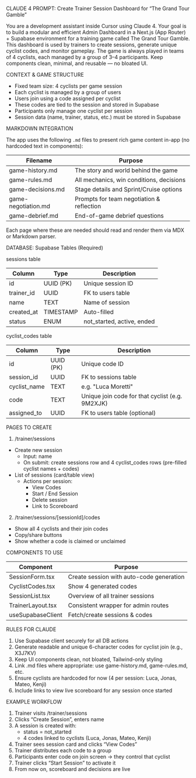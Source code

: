 
CLAUDE 4 PROMPT: Create Trainer Session Dashboard for “The Grand Tour Gamble”

You are a development assistant inside Cursor using Claude 4. Your goal is to build a modular and efficient Admin Dashboard in a Next.js (App Router) + Supabase environment for a training game called The Grand Tour Gamble. This dashboard is used by trainers to create sessions, generate unique cyclist codes, and monitor gameplay. The game is always played in teams of 4 cyclists, each managed by a group of 3–4 participants. Keep components clean, minimal, and reusable — no bloated UI.

CONTEXT & GAME STRUCTURE

- Fixed team size: 4 cyclists per game session
- Each cyclist is managed by a group of users
- Users join using a code assigned per cyclist
- These codes are tied to the session and stored in Supabase
- Participants only manage one cyclist per session
- Session data (name, trainer, status, etc.) must be stored in Supabase

MARKDOWN INTEGRATION

The app uses the following `.md` files to present rich game content in-app (no hardcoded text in components):

| Filename             | Purpose                                    |
|----------------------|--------------------------------------------|
| game-history.md      | The story and world behind the game        |
| game-rules.md        | All mechanics, win conditions, decisions   |
| game-decisions.md    | Stage details and Sprint/Cruise options    |
| game-negotiation.md  | Prompts for team negotiation & reflection  |
| game-debrief.md      | End-of-game debrief questions              |

Each page where these are needed should read and render them via MDX or Markdown parser.

DATABASE: Supabase Tables (Required)

sessions table

| Column         | Type      | Description                                  |
|----------------|-----------|----------------------------------------------|
| id             | UUID (PK) | Unique session ID                            |
| trainer_id     | UUID      | FK to users table                            |
| name           | TEXT      | Name of session                              |
| created_at     | TIMESTAMP | Auto-filled                                  |
| status         | ENUM      | not_started, active, ended                   |

cyclist_codes table

| Column         | Type      | Description                                       |
|----------------|-----------|---------------------------------------------------|
| id             | UUID (PK) | Unique code ID                                    |
| session_id     | UUID      | FK to sessions table                              |
| cyclist_name   | TEXT      | e.g. "Luca Moretti"                               |
| code           | TEXT      | Unique join code for that cyclist (e.g. 9M2XJK)   |
| assigned_to    | UUID      | FK to users table (optional)                      |

PAGES TO CREATE

1. /trainer/sessions

- Create new session
  - Input: name
  - On submit: create sessions row and 4 cyclist_codes rows (pre-filled cyclist names + codes)
- List of sessions (card/table view)
  - Actions per session:
    - View Codes
    - Start / End Session
    - Delete session
    - Link to Scoreboard

2. /trainer/sessions/[sessionId]/codes

- Show all 4 cyclists and their join codes
- Copy/share buttons
- Show whether a code is claimed or unclaimed

COMPONENTS TO USE

| Component           | Purpose                                  |
|---------------------|------------------------------------------|
| SessionForm.tsx     | Create session with auto-code generation |
| CyclistCodes.tsx    | Show 4 generated codes                   |
| SessionList.tsx     | Overview of all trainer sessions         |
| TrainerLayout.tsx   | Consistent wrapper for admin routes      |
| useSupabaseClient   | Fetch/create sessions & codes            |

RULES FOR CLAUDE

1. Use Supabase client securely for all DB actions
2. Generate readable and unique 6-character codes for cyclist join (e.g., X3J7KV)
3. Keep UI components clean, not bloated, Tailwind-only styling
4. Link .md files where appropriate: use game-history.md, game-rules.md, etc.
5. Ensure cyclists are hardcoded for now (4 per session: Luca, Jonas, Mateo, Kenji)
6. Include links to view live scoreboard for any session once started

EXAMPLE WORKFLOW

1. Trainer visits /trainer/sessions
2. Clicks “Create Session”, enters name
3. A session is created with:
   - status = not_started
   - 4 codes linked to cyclists (Luca, Jonas, Mateo, Kenji)
4. Trainer sees session card and clicks “View Codes”
5. Trainer distributes each code to a group
6. Participants enter code on join screen → they control that cyclist
7. Trainer clicks “Start Session” to activate it
8. From now on, scoreboard and decisions are live
